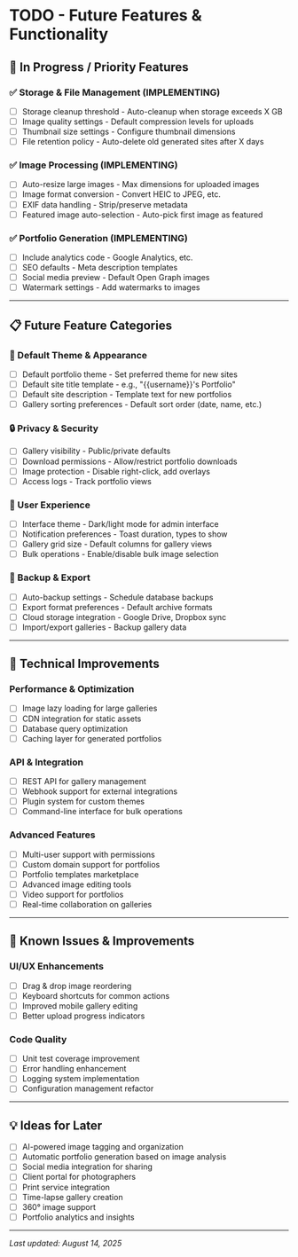 # TODO - Future Features & Functionality

## 🚀 In Progress / Priority Features

### ✅ Storage & File Management (IMPLEMENTING)
- [ ] Storage cleanup threshold - Auto-cleanup when storage exceeds X GB
- [ ] Image quality settings - Default compression levels for uploads  
- [ ] Thumbnail size settings - Configure thumbnail dimensions
- [ ] File retention policy - Auto-delete old generated sites after X days

### ✅ Image Processing (IMPLEMENTING)
- [ ] Auto-resize large images - Max dimensions for uploaded images
- [ ] Image format conversion - Convert HEIC to JPEG, etc.
- [ ] EXIF data handling - Strip/preserve metadata
- [ ] Featured image auto-selection - Auto-pick first image as featured

### ✅ Portfolio Generation (IMPLEMENTING)
- [ ] Include analytics code - Google Analytics, etc.
- [ ] SEO defaults - Meta description templates
- [ ] Social media preview - Default Open Graph images
- [ ] Watermark settings - Add watermarks to images

---

## 📋 Future Feature Categories

### 🎨 Default Theme & Appearance
- [ ] Default portfolio theme - Set preferred theme for new sites
- [ ] Default site title template - e.g., "{{username}}'s Portfolio"
- [ ] Default site description - Template text for new portfolios
- [ ] Gallery sorting preferences - Default sort order (date, name, etc.)

### 🔒 Privacy & Security
- [ ] Gallery visibility - Public/private defaults
- [ ] Download permissions - Allow/restrict portfolio downloads
- [ ] Image protection - Disable right-click, add overlays
- [ ] Access logs - Track portfolio views

### 🎯 User Experience
- [ ] Interface theme - Dark/light mode for admin interface
- [ ] Notification preferences - Toast duration, types to show
- [ ] Gallery grid size - Default columns for gallery views
- [ ] Bulk operations - Enable/disable bulk image selection

### 🔄 Backup & Export
- [ ] Auto-backup settings - Schedule database backups
- [ ] Export format preferences - Default archive formats
- [ ] Cloud storage integration - Google Drive, Dropbox sync
- [ ] Import/export galleries - Backup gallery data

---

## 🔧 Technical Improvements

### Performance & Optimization
- [ ] Image lazy loading for large galleries
- [ ] CDN integration for static assets
- [ ] Database query optimization
- [ ] Caching layer for generated portfolios

### API & Integration
- [ ] REST API for gallery management
- [ ] Webhook support for external integrations
- [ ] Plugin system for custom themes
- [ ] Command-line interface for bulk operations

### Advanced Features
- [ ] Multi-user support with permissions
- [ ] Custom domain support for portfolios
- [ ] Portfolio templates marketplace
- [ ] Advanced image editing tools
- [ ] Video support for portfolios
- [ ] Real-time collaboration on galleries

---

## 🐛 Known Issues & Improvements

### UI/UX Enhancements
- [ ] Drag & drop image reordering
- [ ] Keyboard shortcuts for common actions
- [ ] Improved mobile gallery editing
- [ ] Better upload progress indicators

### Code Quality
- [ ] Unit test coverage improvement
- [ ] Error handling enhancement
- [ ] Logging system implementation
- [ ] Configuration management refactor

---

## 💡 Ideas for Later

- [ ] AI-powered image tagging and organization
- [ ] Automatic portfolio generation based on image analysis
- [ ] Social media integration for sharing
- [ ] Client portal for photographers
- [ ] Print service integration
- [ ] Time-lapse gallery creation
- [ ] 360° image support
- [ ] Portfolio analytics and insights

---

*Last updated: August 14, 2025*
